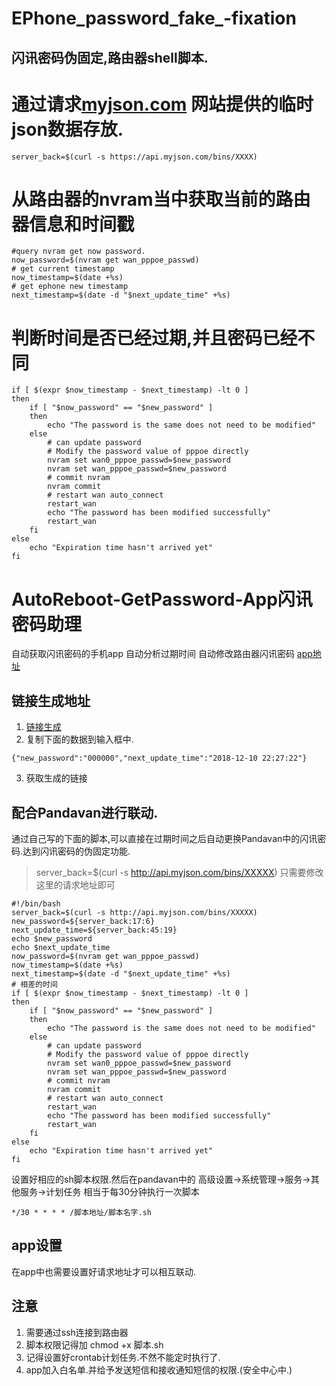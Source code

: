 # EPhone_password_fake_-fixation

## 闪讯密码伪固定,路由器shell脚本.

# 通过请求[myjson.com](https://www.myjson.com) 网站提供的临时json数据存放.
```
server_back=$(curl -s https://api.myjson.com/bins/XXXX)
```
# 从路由器的nvram当中获取当前的路由器信息和时间戳
```shell
#query nvram get now password.
now_password=$(nvram get wan_pppoe_passwd)
# get current timestamp
now_timestamp=$(date +%s)
# get ephone new timestamp
next_timestamp=$(date -d "$next_update_time" +%s)
```

# 判断时间是否已经过期,并且密码已经不同
```shell
if [ $(expr $now_timestamp - $next_timestamp) -lt 0 ]
then
	if [ "$now_password" == "$new_password" ]
	then
        echo "The password is the same does not need to be modified"
	else
		# can update password
		# Modify the password value of pppoe directly
		nvram set wan0_pppoe_passwd=$new_password
		nvram set wan_pppoe_passwd=$new_password
		# commit nvram
		nvram commit
		# restart wan auto_connect
		restart_wan
		echo "The password has been modified successfully"
        restart_wan
	fi
else
	echo "Expiration time hasn't arrived yet"
fi

```


# AutoReboot-GetPassword-App闪讯密码助理
自动获取闪讯密码的手机app 自动分析过期时间 自动修改路由器闪讯密码
[app地址](https://github.com/egdw/AutoReboot-GetPassword-App)
## 链接生成地址
1. [链接生成](http://myjson.com/)
2. 复制下面的数据到输入框中.
```
{"new_password":"000000","next_update_time":"2018-12-10 22:27:22"}
```
3. 获取生成的链接

## 配合Pandavan进行联动.
通过自己写的下面的脚本,可以直接在过期时间之后自动更换Pandavan中的闪讯密码.达到闪讯密码的伪固定功能.

>server_back=$(curl -s http://api.myjson.com/bins/XXXXX) 只需要修改这里的请求地址即可

```shell
#!/bin/bash
server_back=$(curl -s http://api.myjson.com/bins/XXXXX)
new_password=${server_back:17:6}
next_update_time=${server_back:45:19}
echo $new_password
echo $next_update_time
now_password=$(nvram get wan_pppoe_passwd)
now_timestamp=$(date +%s)
next_timestamp=$(date -d "$next_update_time" +%s)
# 相差的时间
if [ $(expr $now_timestamp - $next_timestamp) -lt 0 ]
then
	if [ "$now_password" == "$new_password" ]
	then
        echo "The password is the same does not need to be modified"
	else
		# can update password
		# Modify the password value of pppoe directly
		nvram set wan0_pppoe_passwd=$new_password
		nvram set wan_pppoe_passwd=$new_password
		# commit nvram
		nvram commit
		# restart wan auto_connect
		restart_wan
		echo "The password has been modified successfully"
        restart_wan
	fi
else
	echo "Expiration time hasn't arrived yet"
fi
```
设置好相应的sh脚本权限.然后在pandavan中的 高级设置->系统管理->服务->其他服务->计划任务
相当于每30分钟执行一次脚本
```
*/30 * * * * /脚本地址/脚本名字.sh
```
## app设置
在app中也需要设置好请求地址才可以相互联动.

## 注意
1. 需要通过ssh连接到路由器
2. 脚本权限记得加 chmod +x 脚本.sh
3. 记得设置好crontab计划任务.不然不能定时执行了.
4. app加入白名单.并给予发送短信和接收通知短信的权限.(安全中心中.)
